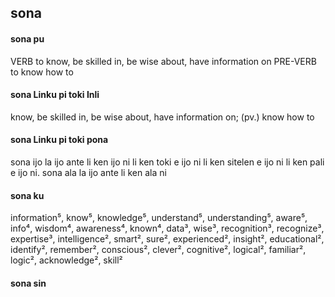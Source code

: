 ## sona

#### sona pu

VERB to know, be skilled in, be wise about, have information on
PRE-VERB to know how to

#### sona Linku pi toki Inli

know, be skilled in, be wise about, have information on; (pv.) know how to

#### sona Linku pi toki pona

sona ijo la ijo ante li ken ijo ni li ken toki e ijo ni li ken sitelen e ijo ni li ken pali e ijo ni. sona ala la ijo ante li ken ala ni

#### sona ku

information⁵, know⁵, knowledge⁵, understand⁵, understanding⁵, aware⁵, info⁴, wisdom⁴, awareness⁴, known⁴, data³, wise³, recognition³, recognize³, expertise³, intelligence², smart², sure², experienced², insight², educational², identify², remember², conscious², clever², cognitive², logical², familiar², logic², acknowledge², skill²

#### sona sin

